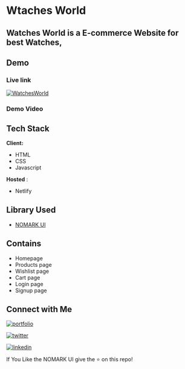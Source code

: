 
# Wtaches World

## Watches World is a E-commerce Website for best Watches,


## Demo

### Live link   
[![WatchesWorld](https://img.shields.io/badge/WatchesWorld-000?style=for-the-badge&logo=ko-fi&logoColor=white)](https://watchesworld.netlify.app/)


### Demo Video


## Tech Stack

**Client:** 
- HTML
- CSS 
- Javascript

**Hosted** :
- Netlify

## Library Used
  - [NOMARK UI](https://nomark-ui.netlify.app/)
  
## Contains

  - Homepage
  - Products page
  - Wishlist page
  - Cart page
  - Login page
  - Signup page


## Connect with Me
[![portfolio](https://img.shields.io/badge/my_portfolio-000?style=for-the-badge&logo=ko-fi&logoColor=white)](https://aamirnathani-portfolio.netlify.app/)

[![twitter](https://img.shields.io/badge/twitter-1DA1F2?style=for-the-badge&logo=twitter&logoColor=white)](https://twitter.com/aamir_nathani)

[![linkedin](https://img.shields.io/badge/linkedin-0A66C2?style=for-the-badge&logo=linkedin&logoColor=white)](https://www.linkedin.com/in/aamirnathani/)

If You Like the NOMARK UI give the :star: on this repo!
